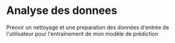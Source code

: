 # Analyse des donnees
Preovir un nettoyage et une preparation des données d'entrée de l'utilisateur pour l'entraînement de mon modèle de prédiction